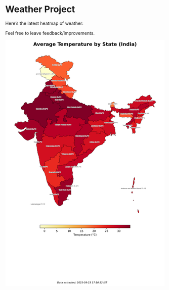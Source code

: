 # Weather Project

Here’s the latest heatmap of weather:

Feel free to leave feedback/improvements.

![India Heatmap](docs/assets/india_heatmap.png?v=D28732)
